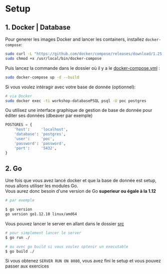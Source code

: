 # Setup

## 1. Docker | Database

Pour generer les images Docker and lancer les containers, installez `docker-compose`:
```sh
sudo curl -L "https://github.com/docker/compose/releases/download/1.25.4/docker-compose-$(uname -s)-$(uname -m)" -o /usr/local/bin/docker-compose
sudo chmod +x /usr/local/bin/docker-compose
```

Puis lancez la commande dans le dossier où il y a le [docker-compose.yml](./docker-compose.yml) :
```sh
sudo docker-compose up -d --build
```

Si vous voulez intéragir avec votre base de donnée (optionnel):
```sh
# via Docker
sudo docker exec -ti workshop-databasePSQL psql -U poc postgres
```

Ou utilisez une interface graphique de gestion de base de donnée pour éditer ses données (dbeaver par exemple)

```python
POSTGRES = {
    'host':     'localhost',
    'database': 'postgres',
    'user':     'poc',
    'password': 'password',
    'port':     '5432',
}
```

## 2. Go

Une fois que vous avez lancé docker et que la base de donnée est setup, nous allons utiliser les modules Go.  
Vous aurez donc besoin d'une version de Go **superieur ou égale à la 1.12**

```sh
# par exemple

$ go version
go version go1.12.10 linux/amd64
```

Vous pouvez lancer le server en allant dans le dossier [src](./src)
```sh
# pour simplement lancer le server
$ go run ./

# ou avec go build si vous voulez optenir un executable
$ go build ./
```

Si vous obtenez `SERVER RUN ON 8080`, vous avez fini le setup et vous pouvez passer aux exercices
